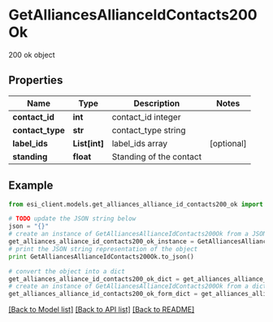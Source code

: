 # GetAlliancesAllianceIdContacts200Ok

200 ok object

## Properties

Name | Type | Description | Notes
------------ | ------------- | ------------- | -------------
**contact_id** | **int** | contact_id integer | 
**contact_type** | **str** | contact_type string | 
**label_ids** | **List[int]** | label_ids array | [optional] 
**standing** | **float** | Standing of the contact | 

## Example

```python
from esi_client.models.get_alliances_alliance_id_contacts200_ok import GetAlliancesAllianceIdContacts200Ok

# TODO update the JSON string below
json = "{}"
# create an instance of GetAlliancesAllianceIdContacts200Ok from a JSON string
get_alliances_alliance_id_contacts200_ok_instance = GetAlliancesAllianceIdContacts200Ok.from_json(json)
# print the JSON string representation of the object
print GetAlliancesAllianceIdContacts200Ok.to_json()

# convert the object into a dict
get_alliances_alliance_id_contacts200_ok_dict = get_alliances_alliance_id_contacts200_ok_instance.to_dict()
# create an instance of GetAlliancesAllianceIdContacts200Ok from a dict
get_alliances_alliance_id_contacts200_ok_form_dict = get_alliances_alliance_id_contacts200_ok.from_dict(get_alliances_alliance_id_contacts200_ok_dict)
```
[[Back to Model list]](../README.md#documentation-for-models) [[Back to API list]](../README.md#documentation-for-api-endpoints) [[Back to README]](../README.md)


